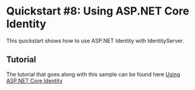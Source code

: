 # Quickstart #8: Using ASP.NET Core Identity

This quickstart shows how to use ASP.NET Identity with IdentityServer.

## Tutorial

The tutorial that goes along with this sample can be found here [Using ASP.NET Core Identity](http://docs.identityserver.io/en/latest/quickstarts/8_aspnet_identity.html)